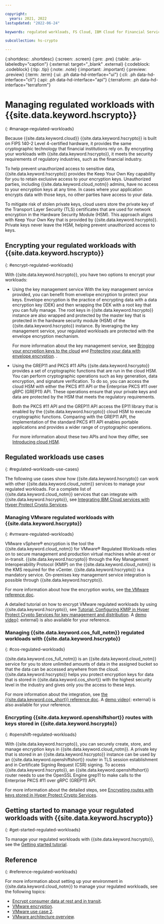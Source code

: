 ```yaml
---

copyright:
  years: 2021, 2022
lastupdated: "2022-06-24"

keywords: regulated workloads, FS Cloud, IBM Cloud for Financial Services, FS Cloud use cases

subcollection: hs-crypto

---
```


{:shortdesc: .shortdesc}
{:screen: .screen}
{:pre: .pre}
{:table: .aria-labeledby="caption"}
{:external: target="_blank" .external}
{:codeblock: .codeblock}
{:tip: .tip}
{:note: .note}
{:important: .important}
{:preview: .preview}
{:term: .term}
{:ui: .ph data-hd-interface="ui"}
{:cli: .ph data-hd-interface="cli"}
{:api: .ph data-hd-interface="api"}
{:terraform: .ph data-hd-interface="terraform"}

# Managing regulated workloads with {{site.data.keyword.hscrypto}}
{: #manage-regulated-workloads}

Because {{site.data.keyword.cloud}} {{site.data.keyword.hscrypto}} is built on FIPS 140-2 Level 4-certified hardware, it provides the same cryptographic technology that financial institutions rely on. By encrypting your workloads with {{site.data.keyword.hscrypto}}, it meets the security requirements of regulatory industries, such as the financial industry.

To help prevent unauthorized access to sensitive data, {{site.data.keyword.hscrypto}} provides the Keep Your Own Key capability for you to retain exclusive access to your encryption keys. Unauthorized parties, including {{site.data.keyword.cloud_notm}} admins, have no access to your encryption keys at any time. In cases where your application encrypts data with those keys, no other parties have access to your data.  

To mitigate risk of stolen private keys, cloud users store the private key of the Transport Layer Security (TLS) certificates that are used for network encryption in the Hardware Security Module (HSM). This approach aligns with Keep Your Own Key that is provided by {{site.data.keyword.hscrypto}}. Private keys never leave the HSM, helping prevent unauthorized access to keys.

## Encrypting your regulated workloads with {{site.data.keyword.hscrypto}}
{: #encrypt-regulated-workloads}

With {{site.data.keyword.hscrypto}}, you have two options to encrypt your workloads:

* Using the key management service
    With the key management service provided, you can benefit from envelope encryption to protect your keys. Envelope encryption is the practice of encrypting data with a data encryption key (DEK) and then wrapping the DEK with a root key that you can fully manage. The root keys in {{site.data.keyword.hscrypto}} instance are also wrapped and protected by the master key that is protected in the hardware security module (HSM) of the {{site.data.keyword.hscrypto}} instance. By leveraging the key management service, your regulated workloads are protected with the envelope encryption mechanism.

    For more information about the key management service, see [Bringing your encryption keys to the cloud](/docs/hs-crypto?topic=hs-crypto-importing-keys) and [Protecting your data with envelope encryption](/docs/hs-crypto?topic=hs-crypto-envelope-encryption).
.
* Using the GREP11 and PKCS #11 APIs
    {{site.data.keyword.hscrypto}} provides a set of cryptographic functions that are run in the cloud HSM. You can perform cryptographic operations such as key generation, data encryption, and signature verification. To do so, you can access the cloud HSM with either the PKCS #11 API or the Enterprise PKCS #11 over gRPC (GREP11) API. These operations ensure that your private keys and data are protected by the HSM that meets the regulatory requirements.

    Both the PKCS #11 API and the GREP11 API access the EP11 library that is enabled by the {{site.data.keyword.hscrypto}} cloud HSM to execute cryptographic functions. Comparing with the GREP11 API, the implementation of the standard PKCS #11 API enables portable applications and provides a wider range of cryptographic operations.

    For more information about these two APIs and how they differ, see [Introducing cloud HSM](/docs/hs-crypto?topic=hs-crypto-introduce-cloud-hsm).

## Regulated workloads use cases
{: #regulated-workloads-use-cases}

The following use cases show how {{site.data.keyword.hscrypto}} can work with other {{site.data.keyword.cloud_notm}} services to manage your regulated workloads. For a complete list of {{site.data.keyword.cloud_notm}} services that can integrate with {{site.data.keyword.hscrypto}}, see [Integrating IBM Cloud services with Hyper Protect Crypto Services](/docs/hs-crypto?topic=hs-crypto-integrate-services). 

### Managing VMware regulated workloads with {{site.data.keyword.hscrypto}}
{: #vmware-regulated-workloads}

VMware vSphere® encryption is the tool the {{site.data.keyword.cloud_notm}} for VMware® Regulated Workloads relies on to secure management and production virtual machines while at-rest or in-transit. {{site.data.keyword.hscrypto}} through the Key Management Interoperability Protocol (KMIP) on the {{site.data.keyword.cloud_notm}} is the KMS required for the vCenter. {{site.data.keyword.hscrypto}} is a mandatory service. On-premises key management service integration is possible through {{site.data.keyword.hscrypto}}.

For more information about how the encryption works, see [the VMware reference doc](/docs/vmwaresolutions?topic=vmwaresolutions-vrw-encryption).

A detailed tutorial on how to encrypt VMware regulated workloads by using {{site.data.keyword.hscrypto}}, see [Tutorial: Configuring KMIP in Hyper Protect Crypto Services for key management and distribution](/docs/hs-crypto?topic=hs-crypto-tutorial-kmip-vmware). A [demo video](https://mediacenter.ibm.com/media/1_e5gk6ktn){: external} is also available for your reference.

### Managing {{site.data.keyword.cos_full_notm}} regulated workloads with {{site.data.keyword.hscrypto}}
{: #cos-regulated-workloads}

{{site.data.keyword.cos_full_notm}} is an {{site.data.keyword.cloud_notm}} service for you to store unlimited amounts of data in the assigned bucket so that the data can be accessed anywhere from the cloud. {{site.data.keyword.hscrypto}} helps you protect encryption keys for data that is stored in {{site.data.keyword.cos_short}} with the highest security level in the industry and gives only you the access to these keys.

For more information about the integration, see [the {{site.data.keyword.cos_short}} reference doc](/docs/cloud-object-storage?topic=cloud-object-storage-encryption). A [demo video](https://mediacenter.ibm.com/media/0_mgxwp16v){: external} is also available for your reference.

### Encrypting {{site.data.keyword.openshiftshort}} routes with keys stored in {{site.data.keyword.hscrypto}}
{: #openshift-regulated-workloads}

With {{site.data.keyword.hscrypto}}, you can securely create, store, and manage encryption keys in {{site.data.keyword.cloud_notm}}. A private key that is stored in an {{site.data.keyword.hscrypto}} instance can be used by an {{site.data.keyword.openshiftshort}} router in TLS session establishment and in Certificate Signing Request (CSR) signing. To access {{site.data.keyword.hscrypto}}, an {{site.data.keyword.openshiftshort}} router needs to use the OpenSSL Engine grep11 to make calls to the Enterprise PKCS #11 over gRPC (GREP11) API.

For more information about the detailed steps, see [Encrypting routes with keys stored in Hyper Protect Crypto Services](/docs/openshift?topic=openshift-hpcs-router).

## Getting started to manage your regulated workloads with {{site.data.keyword.hscrypto}}
{: #get-started-regulated-workloads}

To manage your regulated workloads with {{site.data.keyword.hscrypto}}, see the [Getting started tutorial](/docs/hs-crypto?topic=hs-crypto-get-started).

## Reference
{: #reference-regulated-workloads}

For more information about setting up your environment in {{site.data.keyword.cloud_notm}} to manage your regulated workloads, see the following topics:

* [Encrypt consumer data at rest and in transit](/docs/allowlist/framework-financial-services?topic=framework-financial-services-best-practices#best-practices-encryption).
* [VMware encryption](/docs/vmwaresolutions?topic=vmwaresolutions-vrw-encryption#vrw-encryption-keys).
* [VMware use case 2](/docs/vmwaresolutions?topic=vmwaresolutions-vrw-use-case-2).
* [VMware architecture overview](/docs/vmwaresolutions?topic=vmwaresolutions-vrw-archi-overview).
